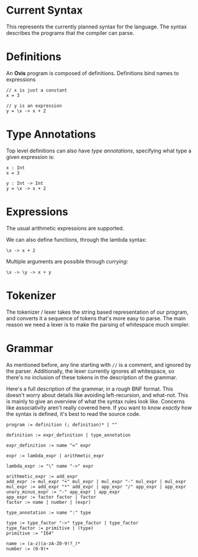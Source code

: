 # Current Syntax

This represents the currently planned syntax for the language. The syntax describes
the programs that the compiler can parse.

# Definitions

An **Ovis** program is composed of definitions. Definitions bind names to expressions

```
// x is just a constant
x = 3

// y is an expression
y = \x -> x + 2
```

# Type Annotations

Top level definitions can also have *type annotations*, specifying what type a given expression is:

```
x : Int
x = 3

y : Int -> Int
y = \x -> x + 2
```

# Expressions

The usual arithmetic expressions are supported.

We can also define functions, through the lambda syntax:

```
\x -> x + 2
```

Multiple arguments are possible through *currying*:

```
\x -> \y -> x + y
```

# Tokenizer

The tokenizer / lexer takes the string based representation of our program, and converts
it a sequence of tokens that's more easy to parse. The main reason we need a lexer
is to make the parsing of whitespace much simpler.

# Grammar

As mentioned before, any line starting with `//` is a comment, and ignored by the parser.
Additionally, the lexer currently ignores all whitespace, so there's no inclusion
of these tokens in the description of the grammar.

Here's a full description of the grammar, in a rough BNF format. This doesn't worry
about details like avoiding left-recursion, and what-not. This is mainly to give an overview
of what the syntax rules look like. Concerns like associativity aren't really covered here.
If you want to know *exactly* how the syntax is defined, it's best to read the source code.

```
program := definition (; definition)* | ""

definition := expr_definition | type_annotation

expr_definition := name "=" expr

expr := lambda_expr | arithmetic_expr

lambda_expr := "\" name "->" expr

arithmetic_expr := add_expr
add_expr := mul_expr "+" mul_expr | mul_expr "-" mul_expr | mul_expr
mul_expr := add_expr "*" add_expr | app_expr "/" app_expr | app_expr
unary_minus_expr := "-" app_expr | app_expr
app_expr := factor factor | factor
factor := name | number | (expr)

type_annotation := name ":" type

type := type_factor "->" type_factor | type_factor
type_factor := primitive | (type)
primitive := "I64"

name := (a-z)(a-zA-Z0-9!?_)*
number := (0-9)+
```

